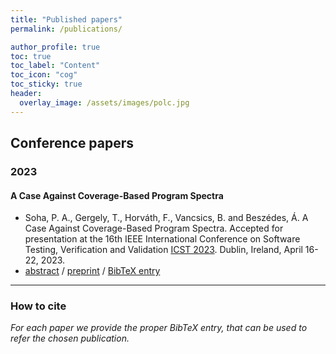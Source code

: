 ```yaml
---
title: "Published papers"
permalink: /publications/

author_profile: true
toc: true
toc_label: "Content"
toc_icon: "cog"
toc_sticky: true
header:
  overlay_image: /assets/images/polc.jpg
---
```

## Conference papers

### 2023

#### A Case Against Coverage-Based Program Spectra

- Soha, P. A., Gergely, T., Horváth, F., Vancsics, B. and Beszédes, Á. A Case Against Coverage-Based Program Spectra. Accepted for presentation at the 16th IEEE International Conference on Software Testing, Verification and Validation [ICST 2023](https://conf.researchr.org/home/icst-2023). Dublin, Ireland, April 16-22, 2023. 
- [abstract](http://www.inf.u-szeged.hu/~beszedes/research/SGH23.html) / [preprint](http://www.inf.u-szeged.hu/~beszedes/research/SGH23.pdf) / [BibTeX entry](http://www.inf.u-szeged.hu/~beszedes/research/SGH23.bib)

---

### How to cite

*For each paper we provide the proper BibTeX entry, that can be used to refer the chosen publication.*